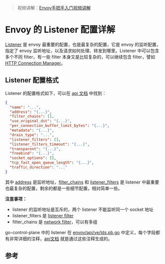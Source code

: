 <!-- toc -->

>视频讲解：[Envoy手把手入门视频讲解](https://study.163.com/course/courseMain.htm?share=2&shareId=400000000376006&courseId=1209487865&_trace_c_p_k2_=18c88dad391f427b9e40e0795d8d939d)

# Envoy 的 Listener 配置详解


[Listener][1] 是 envoy 最重要的配置，也是最复杂的配置，它是 envoy 的监听配置，指定了 envoy 监听地址，以及请求如何处理、转发到哪里。Listener 中可以包含多个不同 filter，有一些 filter 本身又是比较复杂的，可以继续包含 filter，譬如 [HTTP Connection Manager](./network-filter.md#envoyhttpconnectionmanager)。

## Listener 配置格式

Listener 的配置格式如下，可以在 [api 文档][2] 中找到：

```json
{
  "name": "...",
  "address": "{...}",
  "filter_chains": [],
  "use_original_dst": "{...}",
  "per_connection_buffer_limit_bytes": "{...}",
  "metadata": "{...}",
  "drain_type": "...",
  "listener_filters": [],
  "listener_filters_timeout": "{...}",
  "transparent": "{...}",
  "freebind": "{...}",
  "socket_options": [],
  "tcp_fast_open_queue_length": "{...}",
  "traffic_direction": "..."
}
```

其中 [address][3] 是监听地址，[filter_chains][4] 和 [listener_filters][5] 是 listener 中最重要也最复杂的配置，剩余的都是一些细节配置，相对简单一些。

**注意事项：**

* listener 的监听地址是互斥的，两个 listener 不能监听同一个 socket 地址
* listener_filters 是 [listener filter](./listener-filter.md)
* filter_chains 是 [network filter](./network-filter.md)，可以有多组

go-control-plane 中的 listener 在 [envoy/api/ve/lds.pb.go][11] 中定义，每个字段都有非常详细的注释，[api文档][2] 就是通过这些注释生成的。

## 参考

[1]: https://www.envoyproxy.io/docs/envoy/latest/api-v2/listeners/listeners "Listeners"
[2]: https://www.envoyproxy.io/docs/envoy/latest/api-v2/api/v2/lds.proto#envoy-api-msg-listener "Listener configuration overview"
[3]: https://www.envoyproxy.io/docs/envoy/latest/api-v2/api/v2/core/address.proto#envoy-api-msg-core-address "core.Address"
[4]: https://www.envoyproxy.io/docs/envoy/latest/api-v2/api/v2/listener/listener.proto#envoy-api-msg-listener-filterchain "listener.FilterChain"
[5]: https://www.envoyproxy.io/docs/envoy/latest/api-v2/api/v2/listener/listener.proto#envoy-api-msg-listener-listenerfilter  "listener.ListenerFilter"
[6]: https://www.envoyproxy.io/docs/envoy/latest/api-v2/config/config#  "Extensions"
[7]: https://www.lijiaocn.com/%E9%A1%B9%E7%9B%AE/2018/12/29/envoy-07-features-2-dynamic-discovery.html#go-control-plane "go-control-plane"
[8]: https://github.com/envoyproxy/go-control-plane/blob/v0.8.4/envoy/api/v2/lds.pb.go "go-control-plane/envoy/api/v2/lds.pb.go"
[9]: https://github.com/envoyproxy/go-control-plane/blob/v0.8.4/envoy/api/v2/listener/listener.pb.go "envoy/api/v2/listener/listener.pb.go"
[10]: https://github.com/envoyproxy/go-control-plane/tree/v0.8.4/envoy/config/filter "go-control-plane/envoy/config/filter/"
[11]: https://github.com/envoyproxy/go-control-plane/blob/master/envoy/api/v2/lds.pb.go#L67 "type Listener struct"
